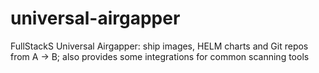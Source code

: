 # universal-airgapper
FullStackS Universal Airgapper: ship images, HELM charts and Git repos from A -> B; also provides some integrations for common scanning tools
